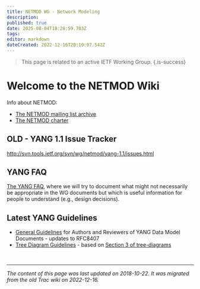 ```yaml
---
title: NETMOD WG - Network Modeling
description: 
published: true
date: 2025-08-04T18:28:59.703Z
tags: 
editor: markdown
dateCreated: 2022-12-16T20:10:07.542Z
---
```


> This page is related to an active IETF Working Group.
{.is-success}
# Welcome to the NETMOD Wiki

Info about NETMOD:

- [The NETMOD mailing list archive](http://www.ietf.org/mail-archive/web/netmod/)
- [The NETMOD charter](http://www.ietf.org/html.charters/netmod-charter.html) 

## OLD - YANG 1.1 Issue Tracker

http://svn.tools.ietf.org/svn/wg/netmod/yang-1.1/issues.html

## YANG FAQ

[The YANG FAQ](/group/netmod/YANG_FAQ), where we will try to document what might not necessarily be appropriate in the WG documents but which is useful information for people to understand (e.g., design decisions).

## Latest YANG Guidelines

- [General Guidelines](/group/netmod/GeneralGuidelines) for Authors and Reviewers of YANG Data Model Documents - updates to RFC8407
- [Tree Diagram Guidelines](/group/netmod/TreeDiagrams) - based on [Section 3 of tree-diagrams](https://tools.ietf.org/html/rfc8340#section-3) 

&nbsp;
&nbsp;
&nbsp;

---

*The content of this page was last updated on 2018-10-22. It was migrated from the old Trac wiki on 2022-12-16.*